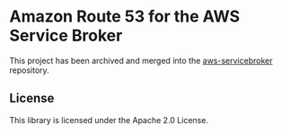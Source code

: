 # Amazon Route 53 for the AWS Service Broker

This project has been archived and merged into the [aws-servicebroker](https://github.com/awslabs/aws-servicebroker/) repository.

## License

This library is licensed under the Apache 2.0 License.
